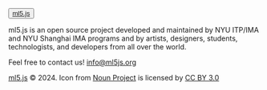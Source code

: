 <footer>
  <div class='footer-logo'>
    <button class="button"><a href="https://ml5-next-gen.netlify.app/">ml5.js</a></button>
   </div>
  <div class='footer-content'>
    <p>
      ml5.js is an open source project developed and maintained by NYU ITP/IMA and NYU Shanghai IMA programs and by artists, designers, students, technologists, and developers from all over the world.
    </p>
    <p>
      Feel free to contact us! <a href='mailto:info@ml5js.org'>info@ml5js.org</a>
    </p>
    <p class="img-credit" style="text-align: left">
      <a href="https://ml5js.org/">ml5.js</a> &copy; 2024.
      Icon from <a href="https://thenounproject.com/" title="Noun Project" target="_blank" >Noun Project</a> is licensed by <a href="http://creativecommons.org/licenses/by/3.0/" title="Creative Commons BY 3.0" target="_blank">CC BY 3.0</a>
    </p>
  </div> 
</footer>
